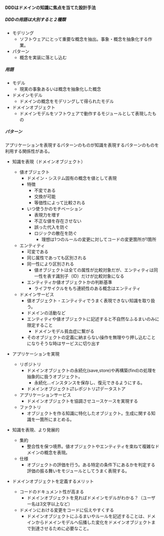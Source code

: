 #### DDDはドメインの知識に焦点を当てた設計手法

##### DDDの用語は大別すると２種類
- モデリング
  - ソフトウェアにとって重要な概念を抽出。事象・概念を抽象化する作業。
- パターン
  - 概念を実装に落とし込む

##### 用語
- モデル
  - 現実の事象あるいは概念を抽象化した概念
- ドメインモデル
  - ドメインの概念をモデリングして得られたモデル
- ドメインオブジェクト
  - ドメインモデルをソフトウェアで動作するモジュールとして表現したもの

##### パターン

アプリケーションを表現するパターンのものが知識を表現するパターンのものを利用する関係性がある。

- 知識を表現（ドメインオブジェクト）
  - 値オブジェクト
    - ドメイン・システム固有の概念を値として表現
    - 特徴
      - 不変である
      - 交換が可能
      - 等価性によって比較される
    - いつ使うかのモチベーション
      - 表現力を増す
      - 不正な値を存在させない
      - 誤った代入を防ぐ
      - ロジックの散在を防ぐ
        - 理想は1つのルールの変更に対してコードの変更箇所が1箇所
  - エンティティ
    - 可変である
    - 同じ属性であっても区別される
    - 同一性により区別される
      - 値オブジェクトは全ての属性が比較対象だが、エンティティは同一性を表す識別子（ID）だけが比較対象になる
    - エンティティか値オブジェクトかの判断基準
      - ライフサイクルをもち連続性のある概念はエンティティ
  - ドメインサービス
    - 値オブジェクト・エンティティでうまく表現できない知識を取り扱う。
    - ドメインの活動など
    - エンティティや値オブジェクトに記述すると不自然なふるまいのみに限定すること
      - ドメインモデル貧血症に繋がる
    - そのオブジェクトの定義に納まらない操作を無理やり押し込むことになりそうな時はサービスに切り出す
- アプリケーションを実現
  - リポジトリ
    - ドメインオブジェクトの永続化(save,store)や再構築(find)の処理を抽象的に扱うオブジェクト。
      - 永続化...インスタンスを保存し、復元できるようにする。
    - ドメインオブジェクト⇄レポジトリ⇄データストア
  - アプリケーションサービス
    - ドメインオブジェクトを協調させユースケースを実現する
  - ファクトリ
    - オブジェクトを作る知識に特化したオブジェクト。生成に関する知識を一箇所にまとめる。
- 知識を表現、より発展的
  - 集約
    - 整合性を保つ境界。値オブジェクトやエンティティを束ねて複雑なドメインの概念を表現。
  - 仕様
    - オブジェクトの評価を行う。ある特定の条件下にあるかを判定する評価の振る舞いをモジュールとしてうまく表現する。

- ドメインオブジェクトを定義するメリット
  - コードのドキュメント性が高まる
    - ドメインオブジェクトを見ればドメインモデルがわかる？（ユーザー名は3文字以上など）
  - ドメインにおける変更をコードに伝えやすくする
    - ドメインオブジェクトにふるまいやルールを記述することは、ドメインからドメインモデルへ伝播した変化をドメインオブジェクトまで到達させるために必要なこと。